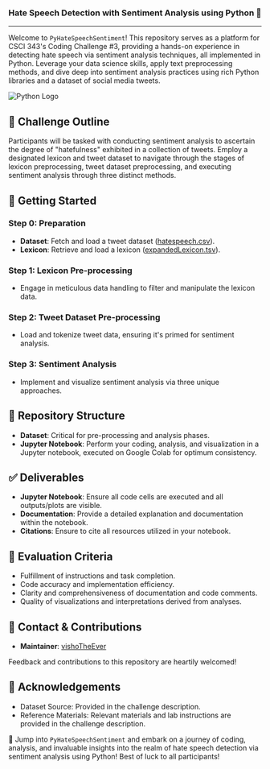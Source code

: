 ### Hate Speech Detection with Sentiment Analysis using Python 🐍
___

Welcome to `PyHateSpeechSentiment`! This repository serves as a platform for CSCI 343's Coding Challenge #3, providing a hands-on experience in detecting hate speech via sentiment analysis techniques, all implemented in Python. Leverage your data science skills, apply text preprocessing methods, and dive deep into sentiment analysis practices using rich Python libraries and a dataset of social media tweets.

![Python Logo](https://upload.wikimedia.org/wikipedia/commons/c/c3/Python-logo-notext.svg)

## 🎯 Challenge Outline
Participants will be tasked with conducting sentiment analysis to ascertain the degree of "hatefulness" exhibited in a collection of tweets. Employ a designated lexicon and tweet dataset to navigate through the stages of lexicon preprocessing, tweet dataset preprocessing, and executing sentiment analysis through three distinct methods.

## 🚀 Getting Started
### Step 0: Preparation
- **Dataset**: Fetch and load a tweet dataset ([hatespeech.csv](https://olemiss.box.com/s/ftqas36kw1uauhqmajo59jy221fhk1ed)).
- **Lexicon**: Retrieve and load a lexicon ([expandedLexicon.tsv](https://olemiss.box.com/s/drzee8v82cv0mm6gbw7u2c615wrbdcyj)).

### Step 1: Lexicon Pre-processing
- Engage in meticulous data handling to filter and manipulate the lexicon data.

### Step 2: Tweet Dataset Pre-processing
- Load and tokenize tweet data, ensuring it's primed for sentiment analysis.

### Step 3: Sentiment Analysis
- Implement and visualize sentiment analysis via three unique approaches.

## 📂 Repository Structure
- **Dataset**: Critical for pre-processing and analysis phases.
- **Jupyter Notebook**: Perform your coding, analysis, and visualization in a Jupyter notebook, executed on Google Colab for optimum consistency.

## ✅ Deliverables
- **Jupyter Notebook**: Ensure all code cells are executed and all outputs/plots are visible.
- **Documentation**: Provide a detailed explanation and documentation within the notebook.
- **Citations**: Ensure to cite all resources utilized in your notebook.

## 🧐 Evaluation Criteria
- Fulfillment of instructions and task completion.
- Code accuracy and implementation efficiency.
- Clarity and comprehensiveness of documentation and code comments.
- Quality of visualizations and interpretations derived from analyses.

## 🤝 Contact & Contributions
- **Maintainer**: [vishoTheEver](https://github.com/vishoTheEver)
  
Feedback and contributions to this repository are heartily welcomed!

## 👏 Acknowledgements
- Dataset Source: Provided in the challenge description.
- Reference Materials: Relevant materials and lab instructions are provided in the challenge description.

🚀 Jump into `PyHateSpeechSentiment` and embark on a journey of coding, analysis, and invaluable insights into the realm of hate speech detection via sentiment analysis using Python! Best of luck to all participants!
